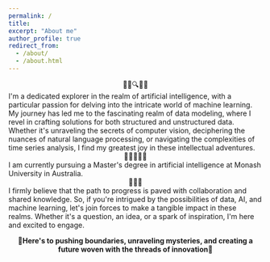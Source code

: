 ```yaml
---
permalink: /
title: 
excerpt: "About me"
author_profile: true
redirect_from: 
  - /about/
  - /about.html
---
```

<!-- <p align="center">
  <strong>Hello there! I'm Lana, and this is where ideas come to life. 👨🏻‍💻<strong>
</p>

As a graduate of Informatics Engineering at Politeknik Negeri Malang, I am known for being conscientious and disciplined. With an in-depth knowledge of technology and active participation in various technology training, I am detail-oriented and have an excellent problem-solving mindset and interpersonal skills. Adaptive in working both in teams and individually, I am eager to apply skills and knowledge in real situations and contribute to impactful projects in information technology.🧚🏻‍♂️ -->

<center>🕵️‍♂️🔍🕵️‍♂️</center>
I'm a dedicated explorer in the realm of artificial intelligence, with a particular passion for delving into the intricate world of machine learning. My journey has led me to the fascinating realm of data modeling, where I revel in crafting solutions for both structured and unstructured data. Whether it's unraveling the secrets of computer vision, deciphering the nuances of natural language processing, or navigating the complexities of time series analysis, I find my greatest joy in these intellectual adventures.

<center>🧑‍💻🥼🧑‍💻</center>
I am currently pursuing a Master's degree in artificial intelligence at Monash University in Australia.

<center>👦🤝👧</center>
I firmly believe that the path to progress is paved with collaboration and shared knowledge. So, if you're intrigued by the possibilities of data, AI, and machine learning, let's join forces to make a tangible impact in these realms. Whether it's a question, an idea, or a spark of inspiration, I'm here and excited to engage.

<p align="center">
  <strong>🌌Here's to pushing boundaries, unraveling mysteries, and creating a future woven with the threads of innovation🌌</strong>